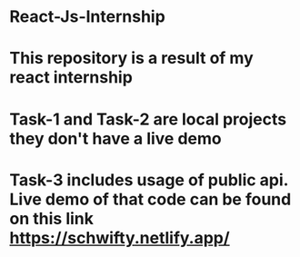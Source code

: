 # React-Js-Internship
# This repository is a result of my react internship

# Task-1 and Task-2 are local projects they don't have a live demo

# Task-3 includes usage of public api. Live demo of that code can be found on this link https://schwifty.netlify.app/
